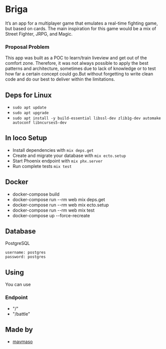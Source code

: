 # Briga
 
It’s an app for a multiplayer game that emulates a real-time fighting game, but based on cards.
The main inspiration for this game would be a mix of Street Fighter, JRPG, and Magic.

### Proposal Problem

  This app was built as a POC to learn/train liveview and get out of the comfort zone. Therefore, it was not always possible to apply the best patterns and architecture, sometimes due to lack of knowledge or to test how far a certain concept could go.But without forgetting to write clean code and do our best to deliver within the limitations.

## Deps for Linux

- `sudo apt update`
- `sudo apt upgrade`
- `sudo apt install -y build-essential libssl-dev zlib1g-dev automake autoconf libncurses5-dev`

## In loco Setup

- Install dependencies with `mix deps.get`
- Create and migrate your database with `mix ecto.setup`
- Start Phoenix endpoint with `mix phx.server`
- Run complete tests `mix test`

## Docker
- docker-compose build
- docker-compose run --rm web mix deps.get
- docker-compose run --rm web mix ecto.setup
- docker-compose run --rm web mix test
- docker-compose up --force-recreate

## Database
  PostgreSQL
  ```
  username: postgres
  password: postgres
  ```

## Using

 You can use 

### Endpoint

 - "/"
 - "/battle"

## Made by

 - [mavmaso](https://github.com/mavmaso)